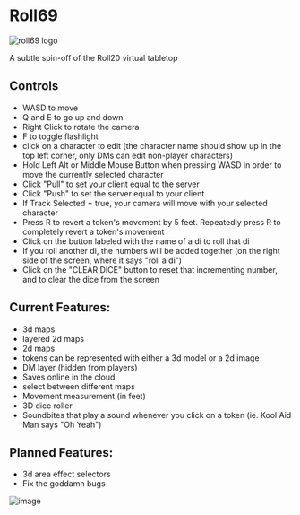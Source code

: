 # Roll69

![roll69 logo](https://user-images.githubusercontent.com/50182007/195935360-2e2ed61a-9384-4656-b3ee-ca1dd0f8d7cc.png)

A subtle spin-off of the Roll20 virtual tabletop

## Controls

- WASD to move
- Q and E to go up and down
- Right Click to rotate the camera
- F to toggle flashlight
- click on a character to edit (the character name should show up in the top left corner, only DMs can edit non-player characters)
- Hold Left Alt or Middle Mouse Button when pressing WASD in order to move the currently selected character
- Click "Pull" to set your client equal to the server
- Click "Push" to set the server equal to your client
- If Track Selected = true, your camera will move with your selected character
- Press R to revert a token's movement by 5 feet. Repeatedly press R to completely revert a token's movement
- Click on the button labeled with the name of a di to roll that di
- If you roll another di, the numbers will be added together (on the right side of the screen, where it says "roll a di")
- Click on the "CLEAR DICE" button to reset that incrementing number, and to clear the dice from the screen

## Current Features:

- 3d maps
- layered 2d maps
- 2d maps
- tokens can be represented with either a 3d model or a 2d image
- DM layer (hidden from players)
- Saves online in the cloud
- select between different maps
- Movement measurement (in feet)
- 3D dice roller
- Soundbites that play a sound whenever you click on a token (ie. Kool Aid Man says "Oh Yeah")

## Planned Features:

- 3d area effect selectors
- Fix the goddamn bugs

![image](https://user-images.githubusercontent.com/50182007/201145007-714c0c44-c99b-453c-8972-9bcda18faf11.png)
